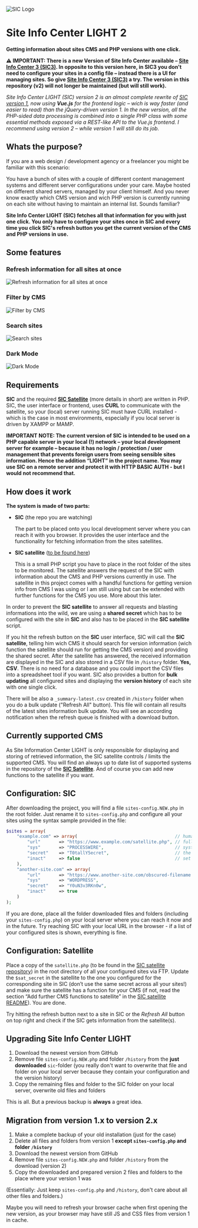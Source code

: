 ![SIC Logo](img/sic-logo.svg)
# Site Info Center LIGHT 2
**Getting information about sites CMS and PHP versions with one click.** 

**⚠️ IMPORTANT: There is a new Version of Site Info Center available – [Site Info Center 3 (SIC3)](https://github.com/digitalbricks/sic3). In opposite to this version here, in SIC3 you don't need to configure your sites in a config file – instead there is a UI for managing sites. So give [Site Info Center 3 (SIC3)](https://github.com/digitalbricks/sic3) a try.  The version in this repository (v2) will not longer be maintained (but will still work).**

_Site Info Center LIGHT (SIC) version 2 is an almost complete rewrite of [SIC version 1](https://github.com/digitalbricks/siclight), now using **Vue.js** for the frontend logic – wich is way faster (and easier to read) than the jQuery-driven version 1. In the new version, all the PHP-sided data processing is combined into a single PHP class with some essential methods exposed via a REST-like API to the Vue.js frontend. I recommend using version 2 – while version 1 will still do its job._


## Whats the purpose?
If you are a web design / development agency or a freelancer you might be familiar with this scenario: 

You have a bunch of sites with a couple of different content management systems and different server configurations under your care. Maybe hosted on different shared servers, managed by your client himself. And you never know exactly which CMS version and wich PHP version is currently running on each site without having to maintain an internal list. Sounds familiar?

**Site Info Center LIGHT (SIC) fetches all that information for you with just one click. You only have to configure your sites once in SIC and every time you click SIC's refresh button you get the current version of the CMS and PHP versions in use.**


## Some features
### Refresh information for all sites at once

![Refresh information for all sites at once](https://raw.githubusercontent.com/digitalbricks/siclight2/assets/sic-demo-refresh.gif)


### Filter by CMS

![Filter by CMS](https://raw.githubusercontent.com/digitalbricks/siclight2/assets/sic-demo-sysselect.gif)


### Search sites

![Search sites](https://raw.githubusercontent.com/digitalbricks/siclight2/assets/sic-demo-search.gif)

### Dark Mode

![Dark Mode](https://raw.githubusercontent.com/digitalbricks/siclight2/assets/sic-light-dark.jpg)



## Requirements
**SIC** and the required **[SIC Satellite](https://github.com/digitalbricks/sic-satellite)** (more details in short) are written in PHP.  SIC, the user interface or frontend, uses **CURL** to communicate with the satellite, so your (local) server running SIC must have CURL installed - which is the case in most environments, especially if you local server is driven by XAMPP or MAMP.

**IMPORTANT NOTE: The current version of SIC is intended to be used on a PHP capable server in your local (!) network – your local development server for example – because it has no login / protection / user management that prevents foreign users from seeing sensible sites information. Hence the addition “LIGHT” in the project name. You may use SIC on a remote server and protect it with HTTP BASIC AUTH - but I would not recommend that.**


## How  does it work
**The system is made of two parts:**

* **SIC** (the repo you are watching)

    The part to be placed onto you local development server where you can reach it with you browser. It provides the user interface and the functionality for fetching information from the sites satellites.

* **SIC satellite** ([to be found here](https://github.com/digitalbricks/sic-satellite))

    This is a small PHP script you have to place in the root folder of the sites to be monitored. The satellite answers the request of the SIC with information about the CMS and PHP versions currently in use. The satellite in this project comes with a handful functions for getting version info from CMS I was using or I am still using but can be extended with further functions for the CMS you use. More about this later.

In order to prevent the **SIC satellite** to answer all requests and blasting informations into the wild, we are using a **shared secret** which has to be configured with the site in **SIC** and also has to be placed in the **SIC satellite** script.

If you hit the refresh button on the **SIC** user interface, SIC will call the **SIC satellite**, telling him wich CMS it should search for version information (wich function the satellite should run for getting the CMS version) and providing the shared secret. After the satellite has answered, the received information are displayed in the SIC and also stored in a CSV file in `/history` folder. **Yes, CSV**. There is no need for a database and you could import the CSV files into a spreadsheet tool if you want. SIC also provides a button for **bulk updating** all configured sites and displaying the **version history** of each site with one single click.

There will be also a `_summary-latest.csv` created in `/history` folder when you do a bulk update ("Refresh All" button). This file will contain all results of the latest sites information bulk update. You will see an according notification when the refresh queue is finished with a download button.


## Currently supported CMS
As Site Information Center LIGHT is only responsible for displaying and storing of retrieved information, the SIC satellite controls / limits the supported CMS. You will find an always up to date list of supported systems in the repository of the **[SIC Satellite](https://github.com/digitalbricks/sic-satellite)**. And of course you can add new functions to the satellite if you want.


## Configuration: SIC
After downloading the project, you will find a file `sites-config.NEW.php` in the root folder. Just rename it to `sites-config.php` and configure all your sites using the syntax sample provided in the file:

```php
$sites = array( 
    "example.com" => array(                                     // human readable title of the site to monitor
        "url"       => "https://www.example.com/satellite.php", // full URL of the satellite script
        "sys"       => "PROCESSWIRE",                           // system identifier, the satellite has a function for
        "secret"    => "T0tallY5ecret",                         // the shared secret of the site, HAVE TO match the one in the satellite
        "inact"     => false                                    // set to "true" if the site should not longer monitored but you want access to the history
    ),
    "another-site.com" => array(                                     
        "url"       => "https://www.another-site.com/obscured-filename.php", 
        "sys"       => "WORDPRESS",                                  
        "secret"    => "Y0uN3v3RKn0w",                         
        "inact"     => true                                    
    )
);  

```

If you are done, place all the folder downloaded files and folders (including your `sites-config.php`) on your local server where you can reach it now and in the future. Try reaching SIC with your local URL in the browser - if a list of your configured sites is shown, everything is fine.


## Configuration: Satellite 
Place a copy of the `satellite.php` (to be found in the [SIC satellite repository](https://github.com/digitalbricks/sic-satellite)) in the root directory of all your configured sites via FTP.  Update the `$sat_secret` in the satellite to the one you configured for the corresponding site in SIC (don’t use the same secret across all your sites!) and make sure the satellite has a function for your CMS (if not, read the section “Add further CMS functions to satellite” in the [SIC satellite README](https://github.com/digitalbricks/sic-satellite)).  You are done.

Try hitting the refresh button next to a site in SIC or the _Refresh All_ button on top right and check if the SIC gets information from the satellite(s).


## Upgrading Site Info Center LIGHT
1. Download the newest version from GitHub
2. Remove file `sites-config.NEW.php` and folder `/history` from the **just downloaded** `sic`-folder (you really don't want to overwrite that file and folder on your local server because they contain your configuration and the version history)
3. Copy the remaining files and folder to the SIC folder on your local server, overwrite old files and folders

This is all. But a previous backup is **always** a great idea.


## Migration from version 1.x to version 2.x
1. Make a complete backup of your old installation (just for the case)
2. Delete all files and folders from version 1 **except `sites-config.php` and folder `/history`**
3. Download the newest version from GitHub
4. Remove file `sites-config.NEW.php` and folder `/history` from the download (version 2)
6. Copy the downloaded and prepared version 2 files and folders to the place where your version 1 was

(Essentially: Just keep `sites-config.php` and `/history`, don't care about all other files and folders.)

Maybe you will need to refresh your browser cache when first opening the new version, as your browser may have still JS and CSS files from version 1 in cache.

